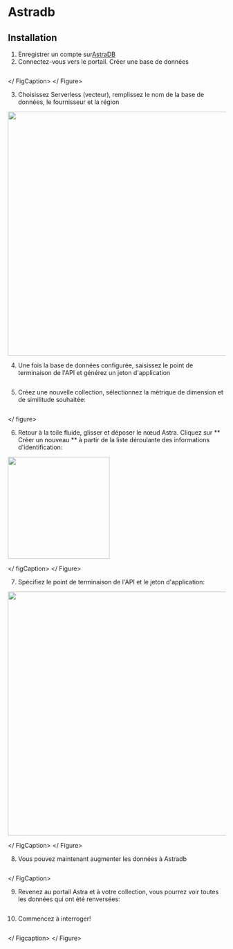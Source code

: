 # Astradb

## Installation

1. Enregistrer un compte sur[AstraDB](https://astra.datastax.com/)
2. Connectez-vous vers le portail. Créer une base de données

<gigne> <img src = "../../../. GitBook / Assets / Image (1) (1) (1) (1) (1) (1) (1) (2) (1) .png" alt = ""> <figCaption> </ FigCaption> </ Figure>

3. Choisissez Serverless (vecteur), remplissez le nom de la base de données, le fournisseur et la région

<gigne> <img src = "../../../. Gitbook / Assets / Image (1) (1) (1) (1) (1) (1) (1) (2) (1) (1) .png" alt = "" width = "563"> <figcaption>

4. Une fois la base de données configurée, saisissez le point de terminaison de l'API et générez un jeton d'application

<gigne> <img src = "../../../. GitBook / Assets / Picture7.png" alt = ""> <Figcaption> </gigcaption> </gigne>

5. Créez une nouvelle collection, sélectionnez la métrique de dimension et de similitude souhaitée:

<gigne> <img src = "../../../. GitBook / Assets / Image (2) (1) (1) (1) (1) (2) (1) .png" alt = ""> <figCaption> </gigcaption> </ figure>

6. Retour à la toile fluide, glisser et déposer le nœud Astra. Cliquez sur ** Créer un nouveau ** à partir de la liste déroulante des informations d'identification:

<gigne> <img src = "../../../. GitBook / Assets / Image (4) (1) (1) (1) (1) (2) .png" alt = "" width = "235"> <figcaption> </ figCaption> </ Figure>

7. Spécifiez le point de terminaison de l'API et le jeton d'application:

<gigne> <img src = "../../../. GitBook / Assets / Image (5) (1) (1) (1) (1) (2) .png" alt = "" width = "563"> <Figcaption> </ FigCaption> </ Figure>

8. Vous pouvez maintenant augmenter les données à Astradb

<gigne> <img src = "../../../. GitBook / Assets / Image (6) (1) (1) (1) (1) (1) (1) (2) (2) .png" alt = ""> <figCaption> </ FigCaption> </pigucial>

9. Revenez au portail Astra et à votre collection, vous pourrez voir toutes les données qui ont été renversées:

<gigne> <img src = "../../../. Gitbook / Assets / Image (7) (1) (1) (1) (1) (1) (2) .png" alt = ""> <figcaption> </gigcaption> </gigne>

10. Commencez à interroger!

<gigne> <img src = "../../../. Gitbook / Assets / Image (8) (1) (1) (1) (1) (1) (1) (1) (1) (1) (1) .png" alt = ""> <figcaption> </ Figcaption> </ Figure>
